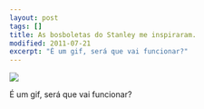 ```yaml
---
layout: post
tags: []
title: As bosboletas do Stanley me inspiraram.
modified: 2011-07-21
excerpt: "É um gif, será que vai funcionar?"
---
```


![](http://33.media.tumblr.com/tumblr_lonr9l8shj1qma17bo1_400.gif)

É um gif, será que vai funcionar?

